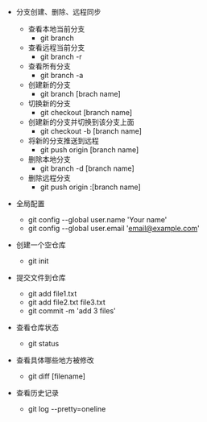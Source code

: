 - 分支创建、删除、远程同步
    - 查看本地当前分支
        - git branch
    - 查看远程当前分支
        - git branch -r
    - 查看所有分支
        - git branch -a
    - 创建新的分支
        - git branch [brach name]
    - 切换新的分支
        - git checkout [branch name]
    - 创建新的分支并切换到该分支上面
        - git checkout -b [branch name]
    - 将新的分支推送到远程
        - git push origin [branch name]
    - 删除本地分支
        - git branch -d [branch name]
    - 删除远程分支
        - git push origin :[branch name]

- 全局配置
    - git config --global user.name 'Your name'
    - git config --global user.email 'email@example.com'
- 创建一个空仓库
    - git init
- 提交文件到仓库
    - git add file1.txt
    - git add file2.txt file3.txt
    - git commit -m 'add 3 files'
- 查看仓库状态
    - git status
- 查看具体哪些地方被修改
    - git diff [filename]
- 查看历史记录
    - git log --pretty=oneline


